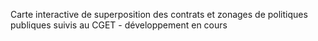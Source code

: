 Carte interactive de superposition des contrats et zonages de politiques publiques suivis au CGET - développement en cours

